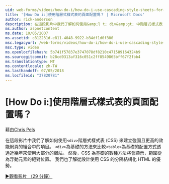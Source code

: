 ```yaml
---
uid: web-forms/videos/how-do-i/how-do-i-use-cascading-style-sheets-for-web-page-layout
title: '[How Do i:]使用階層式樣式表的頁面配置嗎？ | Microsoft Docs'
author: rick-anderson
description: 在這段影片中我們了解如何使用&amp;l t; div&amp;gt; 中階層式樣式表 (CSS) 來建立 web p 的強固且更高的效能結合項目...
ms.author: aspnetcontent
ms.date: 10/05/2007
ms.assetid: c812231d-e811-4048-9922-b34df1d0f300
msc.legacyurl: /web-forms/videos/how-do-i/how-do-i-use-cascading-style-sheets-for-web-page-layout
msc.type: video
ms.openlocfilehash: 5b741f57837e3747078df8210c471589164324b9
ms.sourcegitcommit: b28cd0313af316c051c2ff8549865bff67f2fbb4
ms.translationtype: MT
ms.contentlocale: zh-TW
ms.lasthandoff: 07/05/2018
ms.locfileid: "37820781"
---
```

<a name="how-do-i-use-cascading-style-sheets-for-web-page-layout"></a>[How Do i:]使用階層式樣式表的頁面配置嗎？
====================
藉由[Chris Pels](https://twitter.com/chrispels)

在這段影片中我們了解如何使用`<div>`階層式樣式表 (CSS) 來建立強固且更高的效能網頁的組合中的項目。 `<div>`為基礎的方法來比較`<table>`為基礎的配置方式透過近幾年來使用大部分的網站。 然後，CSS 為基礎的數種方法將會顯示，範圍從為浮動元素的絕對位置。 我們也了解從設計使用 CSS 的分隔結構化 HTML 的優勢。

[&#9654;觀看影片 （29 分鐘）](https://channel9.msdn.com/Blogs/ASP-NET-Site-Videos/how-do-i-use-cascading-style-sheets-for-web-page-layout)
